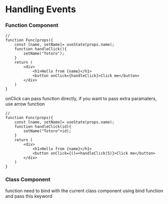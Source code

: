 # Handling Events



### Function Component

```
//
function Func(props){
    const [name, setName]= useState(props.name);
    function handleClick(){
        setName("Totoro");
    }
    return (
        <div>
            <h1>Hello from {name}</h1>
            <button onClick={handleClick}>Click me</button>
        </div>
    )
}
```

onClick can pass function directly, if you want to pass extra paramaters, use arrow function

```
//
function Func(props){
    const [name, setName]= useState(props.name);
    function handleClick(id){
        setName("Totoro"+id);
    }
    return (
        <div>
            <h1>Hello from {name}</h1>
            <button onClick={()=>handleClick(5)}>Click me</button>
        </div>
    )
}
```



### Class Component

function need to bind with the current class component using bind function and pass this keyword

